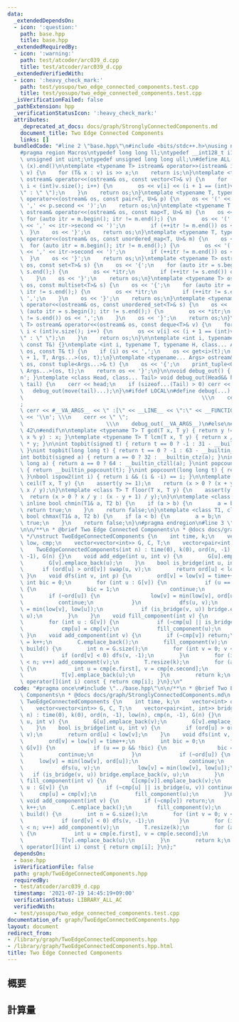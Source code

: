 ```yaml
---
data:
  _extendedDependsOn:
  - icon: ':question:'
    path: base.hpp
    title: base.hpp
  _extendedRequiredBy:
  - icon: ':warning:'
    path: test/atcoder/arc039_d.cpp
    title: test/atcoder/arc039_d.cpp
  _extendedVerifiedWith:
  - icon: ':heavy_check_mark:'
    path: test/yosupo/two_edge_connected_components.test.cpp
    title: test/yosupo/two_edge_connected_components.test.cpp
  _isVerificationFailed: false
  _pathExtension: hpp
  _verificationStatusIcon: ':heavy_check_mark:'
  attributes:
    _deprecated_at_docs: docs/graph/StronglyConnectedComponents.md
    document_title: Two Edge Connected Components
    links: []
  bundledCode: "#line 2 \"base.hpp\"\n#include <bits/stdc++.h>\nusing namespace std;\n\
    #pragma region Macros\ntypedef long long ll;\ntypedef __int128_t i128;\ntypedef\
    \ unsigned int uint;\ntypedef unsigned long long ull;\n#define ALL(x) (x).begin(),\
    \ (x).end()\n\ntemplate <typename T> istream& operator>>(istream& is, vector<T>&\
    \ v) {\n    for (T& x : v) is >> x;\n    return is;\n}\ntemplate <typename T>\
    \ ostream& operator<<(ostream& os, const vector<T>& v) {\n    for (int i = 0;\
    \ i < (int)v.size(); i++) {\n        os << v[i] << (i + 1 == (int)v.size() ? \"\
    \" : \" \");\n    }\n    return os;\n}\ntemplate <typename T, typename U> ostream&\
    \ operator<<(ostream& os, const pair<T, U>& p) {\n    os << '(' << p.first <<\
    \ ',' << p.second << ')';\n    return os;\n}\ntemplate <typename T, typename U>\
    \ ostream& operator<<(ostream& os, const map<T, U>& m) {\n    os << '{';\n   \
    \ for (auto itr = m.begin(); itr != m.end();) {\n        os << '(' << itr->first\
    \ << ',' << itr->second << ')';\n        if (++itr != m.end()) os << ',';\n  \
    \  }\n    os << '}';\n    return os;\n}\ntemplate <typename T, typename U> ostream&\
    \ operator<<(ostream& os, const unordered_map<T, U>& m) {\n    os << '{';\n  \
    \  for (auto itr = m.begin(); itr != m.end();) {\n        os << '(' << itr->first\
    \ << ',' << itr->second << ')';\n        if (++itr != m.end()) os << ',';\n  \
    \  }\n    os << '}';\n    return os;\n}\ntemplate <typename T> ostream& operator<<(ostream&\
    \ os, const set<T>& s) {\n    os << '{';\n    for (auto itr = s.begin(); itr !=\
    \ s.end();) {\n        os << *itr;\n        if (++itr != s.end()) os << ',';\n\
    \    }\n    os << '}';\n    return os;\n}\ntemplate <typename T> ostream& operator<<(ostream&\
    \ os, const multiset<T>& s) {\n    os << '{';\n    for (auto itr = s.begin();\
    \ itr != s.end();) {\n        os << *itr;\n        if (++itr != s.end()) os <<\
    \ ',';\n    }\n    os << '}';\n    return os;\n}\ntemplate <typename T> ostream&\
    \ operator<<(ostream& os, const unordered_set<T>& s) {\n    os << '{';\n    for\
    \ (auto itr = s.begin(); itr != s.end();) {\n        os << *itr;\n        if (++itr\
    \ != s.end()) os << ',';\n    }\n    os << '}';\n    return os;\n}\ntemplate <typename\
    \ T> ostream& operator<<(ostream& os, const deque<T>& v) {\n    for (int i = 0;\
    \ i < (int)v.size(); i++) {\n        os << v[i] << (i + 1 == (int)v.size() ? \"\
    \" : \" \");\n    }\n    return os;\n}\n\ntemplate <int i, typename T> void print_tuple(ostream&,\
    \ const T&) {}\ntemplate <int i, typename T, typename H, class... Args> void print_tuple(ostream&\
    \ os, const T& t) {\n    if (i) os << ',';\n    os << get<i>(t);\n    print_tuple<i\
    \ + 1, T, Args...>(os, t);\n}\ntemplate <typename... Args> ostream& operator<<(ostream&\
    \ os, const tuple<Args...>& t) {\n    os << '{';\n    print_tuple<0, tuple<Args...>,\
    \ Args...>(os, t);\n    return os << '}';\n}\n\nvoid debug_out() { cerr << '\\\
    n'; }\ntemplate <class Head, class... Tail> void debug_out(Head&& head, Tail&&...\
    \ tail) {\n    cerr << head;\n    if (sizeof...(Tail) > 0) cerr << \", \";\n \
    \   debug_out(move(tail)...);\n}\n#ifdef LOCAL\n#define debug(...)           \
    \                                                        \\\n    cerr << \" \"\
    ;                                                                     \\\n   \
    \ cerr << #__VA_ARGS__ << \" :[\" << __LINE__ << \":\" << __FUNCTION__ << \"]\"\
    \ << '\\n'; \\\n    cerr << \" \";                                           \
    \                          \\\n    debug_out(__VA_ARGS__)\n#else\n#define debug(...)\
    \ 42\n#endif\n\ntemplate <typename T> T gcd(T x, T y) { return y != 0 ? gcd(y,\
    \ x % y) : x; }\ntemplate <typename T> T lcm(T x, T y) { return x / gcd(x, y)\
    \ * y; }\n\nint topbit(signed t) { return t == 0 ? -1 : 31 - __builtin_clz(t);\
    \ }\nint topbit(long long t) { return t == 0 ? -1 : 63 - __builtin_clzll(t); }\n\
    int botbit(signed a) { return a == 0 ? 32 : __builtin_ctz(a); }\nint botbit(long\
    \ long a) { return a == 0 ? 64 : __builtin_ctzll(a); }\nint popcount(signed t)\
    \ { return __builtin_popcount(t); }\nint popcount(long long t) { return __builtin_popcountll(t);\
    \ }\nbool ispow2(int i) { return i && (i & -i) == i; }\n\ntemplate <class T> T\
    \ ceil(T x, T y) {\n    assert(y >= 1);\n    return (x > 0 ? (x + y - 1) / y :\
    \ x / y);\n}\ntemplate <class T> T floor(T x, T y) {\n    assert(y >= 1);\n  \
    \  return (x > 0 ? x / y : (x - y + 1) / y);\n}\n\ntemplate <class T1, class T2>\
    \ inline bool chmin(T1& a, T2 b) {\n    if (a > b) {\n        a = b;\n       \
    \ return true;\n    }\n    return false;\n}\ntemplate <class T1, class T2> inline\
    \ bool chmax(T1& a, T2 b) {\n    if (a < b) {\n        a = b;\n        return\
    \ true;\n    }\n    return false;\n}\n#pragma endregion\n#line 3 \"graph/TwoEdgeConnectedComponents.hpp\"\
    \n\n/**\n * @brief Two Edge Connected Components\n * @docs docs/graph/StronglyConnectedComponents.md\n\
    \ */\nstruct TwoEdgeConnectedComponents {\n    int time, k;\n    vector<int> ord,\
    \ low, cmp;\n    vector<vector<int>> G, C, T;\n    vector<pair<int, int>> bridge;\n\
    \    TwoEdgeConnectedComponents(int n) : time(0), k(0), ord(n, -1), low(n), cmp(n,\
    \ -1), G(n) {}\n    void add_edge(int u, int v) {\n        G[u].emplace_back(v);\n\
    \        G[v].emplace_back(u);\n    }\n    bool is_bridge(int u, int v) {\n  \
    \      if (ord[u] > ord[v]) swap(u, v);\n        return ord[u] < low[v];\n   \
    \ }\n    void dfs(int v, int p) {\n        ord[v] = low[v] = time++;\n       \
    \ int bic = 0;\n        for (int u : G[v]) {\n            if (u == p && !bic)\
    \ {\n                bic = 1;\n                continue;\n            }\n    \
    \        if (~ord[u]) {\n                low[v] = min(low[v], ord[u]);\n     \
    \           continue;\n            }\n            dfs(u, v);\n            low[v]\
    \ = min(low[v], low[u]);\n            if (is_bridge(v, u)) bridge.emplace_back(v,\
    \ u);\n        }\n    }\n    void fill_component(int v) {\n        C[cmp[v]].emplace_back(v);\n\
    \        for (int u : G[v]) {\n            if (~cmp[u] || is_bridge(u, v)) continue;\n\
    \            cmp[u] = cmp[v];\n            fill_component(u);\n        }\n   \
    \ }\n    void add_component(int v) {\n        if (~cmp[v]) return;\n        cmp[v]\
    \ = k++;\n        C.emplace_back();\n        fill_component(v);\n    }\n    int\
    \ build() {\n        int n = G.size();\n        for (int v = 0; v < n; v++) {\n\
    \            if (ord[v] < 0) dfs(v, -1);\n        }\n        for (int v = 0; v\
    \ < n; v++) add_component(v);\n        T.resize(k);\n        for (auto e : bridge)\
    \ {\n            int u = cmp[e.first], v = cmp[e.second];\n            T[u].emplace_back(v);\n\
    \            T[v].emplace_back(u);\n        }\n        return k;\n    }\n    int\
    \ operator[](int i) const { return cmp[i]; }\n};\n"
  code: "#pragma once\n#include \"../base.hpp\"\n\n/**\n * @brief Two Edge Connected\
    \ Components\n * @docs docs/graph/StronglyConnectedComponents.md\n */\nstruct\
    \ TwoEdgeConnectedComponents {\n    int time, k;\n    vector<int> ord, low, cmp;\n\
    \    vector<vector<int>> G, C, T;\n    vector<pair<int, int>> bridge;\n    TwoEdgeConnectedComponents(int\
    \ n) : time(0), k(0), ord(n, -1), low(n), cmp(n, -1), G(n) {}\n    void add_edge(int\
    \ u, int v) {\n        G[u].emplace_back(v);\n        G[v].emplace_back(u);\n\
    \    }\n    bool is_bridge(int u, int v) {\n        if (ord[u] > ord[v]) swap(u,\
    \ v);\n        return ord[u] < low[v];\n    }\n    void dfs(int v, int p) {\n\
    \        ord[v] = low[v] = time++;\n        int bic = 0;\n        for (int u :\
    \ G[v]) {\n            if (u == p && !bic) {\n                bic = 1;\n     \
    \           continue;\n            }\n            if (~ord[u]) {\n           \
    \     low[v] = min(low[v], ord[u]);\n                continue;\n            }\n\
    \            dfs(u, v);\n            low[v] = min(low[v], low[u]);\n         \
    \   if (is_bridge(v, u)) bridge.emplace_back(v, u);\n        }\n    }\n    void\
    \ fill_component(int v) {\n        C[cmp[v]].emplace_back(v);\n        for (int\
    \ u : G[v]) {\n            if (~cmp[u] || is_bridge(u, v)) continue;\n       \
    \     cmp[u] = cmp[v];\n            fill_component(u);\n        }\n    }\n   \
    \ void add_component(int v) {\n        if (~cmp[v]) return;\n        cmp[v] =\
    \ k++;\n        C.emplace_back();\n        fill_component(v);\n    }\n    int\
    \ build() {\n        int n = G.size();\n        for (int v = 0; v < n; v++) {\n\
    \            if (ord[v] < 0) dfs(v, -1);\n        }\n        for (int v = 0; v\
    \ < n; v++) add_component(v);\n        T.resize(k);\n        for (auto e : bridge)\
    \ {\n            int u = cmp[e.first], v = cmp[e.second];\n            T[u].emplace_back(v);\n\
    \            T[v].emplace_back(u);\n        }\n        return k;\n    }\n    int\
    \ operator[](int i) const { return cmp[i]; }\n};"
  dependsOn:
  - base.hpp
  isVerificationFile: false
  path: graph/TwoEdgeConnectedComponents.hpp
  requiredBy:
  - test/atcoder/arc039_d.cpp
  timestamp: '2021-07-19 14:45:19+09:00'
  verificationStatus: LIBRARY_ALL_AC
  verifiedWith:
  - test/yosupo/two_edge_connected_components.test.cpp
documentation_of: graph/TwoEdgeConnectedComponents.hpp
layout: document
redirect_from:
- /library/graph/TwoEdgeConnectedComponents.hpp
- /library/graph/TwoEdgeConnectedComponents.hpp.html
title: Two Edge Connected Components
---
```

## 概要

## 計算量